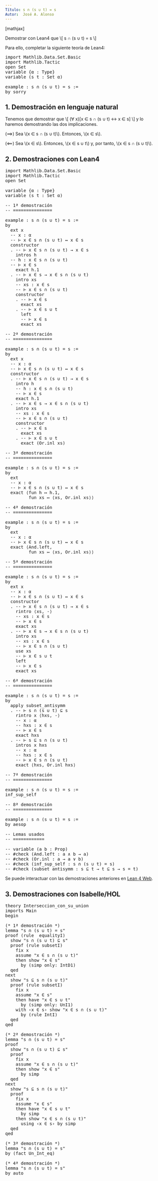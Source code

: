 ```yaml
---
Título: s ∩ (s ∪ t) = s
Autor:  José A. Alonso
---
```


[mathjax]

Demostrar con Lean4 que
\\[ s ∩ (s ∪ t) = s \\]

Para ello, completar la siguiente teoría de Lean4:

<pre lang="lean">
import Mathlib.Data.Set.Basic
import Mathlib.Tactic
open Set
variable {α : Type}
variable (s t : Set α)

example : s ∩ (s ∪ t) = s :=
by sorry
</pre>
<!--more-->

<h2>1. Demostración en lenguaje natural</h2>

Tenemos que demostrar que
\\[ (∀ x)[x ∈ s ∩ (s ∪ t) ↔ x ∈ s] \\]
y lo haremos demostrando las dos implicaciones.

(⟹) Sea \\(x ∈ s ∩ (s ∪ t)\\). Entonces, \\(x ∈ s\\).

(⟸) Sea \\(x ∈ s\\). Entonces, \\(x ∈ s ∪ t\\) y, por tanto, \\(x ∈ s ∩ (s ∪ t)\\).

<h2>2. Demostraciones con Lean4</h2>

<pre lang="lean">
import Mathlib.Data.Set.Basic
import Mathlib.Tactic
open Set

variable {α : Type}
variable (s t : Set α)

-- 1ª demostración
-- ===============

example : s ∩ (s ∪ t) = s :=
by
  ext x
  -- x : α
  -- ⊢ x ∈ s ∩ (s ∪ t) ↔ x ∈ s
  constructor
  . -- ⊢ x ∈ s ∩ (s ∪ t) → x ∈ s
    intros h
  -- h : x ∈ s ∩ (s ∪ t)
  -- ⊢ x ∈ s
    exact h.1
  . -- ⊢ x ∈ s → x ∈ s ∩ (s ∪ t)
    intro xs
    -- xs : x ∈ s
    -- ⊢ x ∈ s ∩ (s ∪ t)
    constructor
    . -- ⊢ x ∈ s
      exact xs
    . -- ⊢ x ∈ s ∪ t
      left
      -- ⊢ x ∈ s
      exact xs

-- 2ª demostración
-- ===============

example : s ∩ (s ∪ t) = s :=
by
  ext x
  -- x : α
  -- ⊢ x ∈ s ∩ (s ∪ t) ↔ x ∈ s
  constructor
  . -- ⊢ x ∈ s ∩ (s ∪ t) → x ∈ s
    intro h
    -- h : x ∈ s ∩ (s ∪ t)
    -- ⊢ x ∈ s
    exact h.1
  . -- ⊢ x ∈ s → x ∈ s ∩ (s ∪ t)
    intro xs
    -- xs : x ∈ s
    -- ⊢ x ∈ s ∩ (s ∪ t)
    constructor
    . -- ⊢ x ∈ s
      exact xs
    . -- ⊢ x ∈ s ∪ t
      exact (Or.inl xs)

-- 3ª demostración
-- ===============

example : s ∩ (s ∪ t) = s :=
by
  ext
  -- x : α
  -- ⊢ x ∈ s ∩ (s ∪ t) ↔ x ∈ s
  exact ⟨fun h ↦ h.1,
         fun xs ↦ ⟨xs, Or.inl xs⟩⟩

-- 4ª demostración
-- ===============

example : s ∩ (s ∪ t) = s :=
by
  ext
  -- x : α
  -- ⊢ x ∈ s ∩ (s ∪ t) ↔ x ∈ s
  exact ⟨And.left,
         fun xs ↦ ⟨xs, Or.inl xs⟩⟩

-- 5ª demostración
-- ===============

example : s ∩ (s ∪ t) = s :=
by
  ext x
  -- x : α
  -- ⊢ x ∈ s ∩ (s ∪ t) ↔ x ∈ s
  constructor
  . -- ⊢ x ∈ s ∩ (s ∪ t) → x ∈ s
    rintro ⟨xs, -⟩
    -- xs : x ∈ s
    -- ⊢ x ∈ s
    exact xs
  . -- ⊢ x ∈ s → x ∈ s ∩ (s ∪ t)
    intro xs
    -- xs : x ∈ s
    -- ⊢ x ∈ s ∩ (s ∪ t)
    use xs
    -- ⊢ x ∈ s ∪ t
    left
    -- ⊢ x ∈ s
    exact xs

-- 6ª demostración
-- ===============

example : s ∩ (s ∪ t) = s :=
by
  apply subset_antisymm
  . -- ⊢ s ∩ (s ∪ t) ⊆ s
    rintro x ⟨hxs, -⟩
    -- x : α
    -- hxs : x ∈ s
    -- ⊢ x ∈ s
    exact hxs
  . -- ⊢ s ⊆ s ∩ (s ∪ t)
    intros x hxs
    -- x : α
    -- hxs : x ∈ s
    -- ⊢ x ∈ s ∩ (s ∪ t)
    exact ⟨hxs, Or.inl hxs⟩

-- 7ª demostración
-- ===============

example : s ∩ (s ∪ t) = s :=
inf_sup_self

-- 8ª demostración
-- ===============

example : s ∩ (s ∪ t) = s :=
by aesop

-- Lemas usados
-- ============

-- variable (a b : Prop)
-- #check (And.left : a ∧ b → a)
-- #check (Or.inl : a → a ∨ b)
-- #check (inf_sup_self : s ∩ (s ∪ t) = s)
-- #check (subset_antisymm : s ⊆ t → t ⊆ s → s = t)
</pre>

Se puede interactuar con las demostraciones anteriores en <a href="https://live.lean-lang.org/#url=https://raw.githubusercontent.com/jaalonso/Calculemus2/main/src/Interseccion_con_su_union.lean" rel="noopener noreferrer" target="_blank">Lean 4 Web</a>.

<h2>3. Demostraciones con Isabelle/HOL</h2>

<pre lang="isar">
theory Interseccion_con_su_union
imports Main
begin

(* 1ª demostración *)
lemma "s ∩ (s ∪ t) = s"
proof (rule  equalityI)
  show "s ∩ (s ∪ t) ⊆ s"
  proof (rule subsetI)
    fix x
    assume "x ∈ s ∩ (s ∪ t)"
    then show "x ∈ s"
      by (simp only: IntD1)
  qed
next
  show "s ⊆ s ∩ (s ∪ t)"
  proof (rule subsetI)
    fix x
    assume "x ∈ s"
    then have "x ∈ s ∪ t"
      by (simp only: UnI1)
    with ‹x ∈ s› show "x ∈ s ∩ (s ∪ t)"
      by (rule IntI)
  qed
qed

(* 2ª demostración *)
lemma "s ∩ (s ∪ t) = s"
proof
  show "s ∩ (s ∪ t) ⊆ s"
  proof
    fix x
    assume "x ∈ s ∩ (s ∪ t)"
    then show "x ∈ s"
      by simp
  qed
next
  show "s ⊆ s ∩ (s ∪ t)"
  proof
    fix x
    assume "x ∈ s"
    then have "x ∈ s ∪ t"
      by simp
    then show "x ∈ s ∩ (s ∪ t)"
      using ‹x ∈ s› by simp
  qed
qed

(* 3ª demostración *)
lemma "s ∩ (s ∪ t) = s"
by (fact Un_Int_eq)

(* 4ª demostración *)
lemma "s ∩ (s ∪ t) = s"
by auto
</pre>
